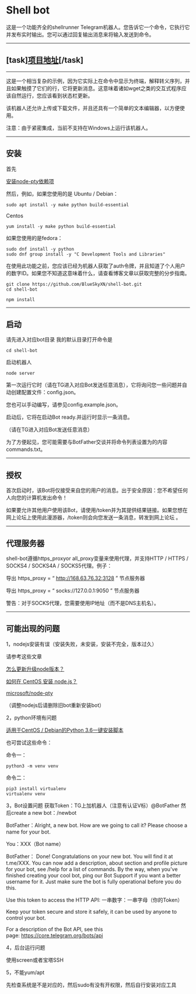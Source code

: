 <h1>Shell bot</h1>
这是一个功能齐全的shellrunner Telegram机器人。您告诉它一个命令，它执行它并发布实时输出。您可以通过回复输出消息来将输入发送到命令。

<hr />

<h2>[task]<a href="https://github.com/BlueSkyXN/shell-bot">项目地址</a>[/task]</h2>

<hr />

这是一个相当复杂的示例，因为它实际上在命令中显示为终端，解释转义序列，并且如果触摸了它们的行，它将更新消息。这意味着诸如wget之类的交互式程序应该自然运行，您应该看到状态栏更新。

该机器人还允许上传或下载文件，并且还具有一个简单的文本编辑器，以方便使用。

注意：由于紧密集成，当前不支持在Windows上运行该机器人。

<hr />

<h2>安装</h2>
首先

<a href="https://github.com/Microsoft/node-pty#dependencies">安装node-pty依赖项</a>

然后，例如，如果您使用的是 Ubuntu / Debian：
<pre><code class="Ubuntu/Debian">sudo apt install -y make python build-essential</code></pre>
Centos
<pre><code class="Centos">yum install -y make python build-essential</code></pre>
如果您使用的是fedora：
<pre><code class="fedora">sudo dnf install -y python 
sudo dnf group install -y "C Development Tools and Libraries"</code></pre>
在使用此功能之前，您应该已经为机器人获取了auth令牌，并且知道了个人用户的数字ID。如果您不知道这意味着什么，请查看博客文章以获取完整的分步指南。
<pre><code class="Clone脚本">git clone https://github.com/BlueSkyXN/shell-bot.git
cd shell-bot</code></pre>
<pre><code class="NPM安装">npm install</code></pre>

<hr />

<h2>启动</h2>
请先进入对应bot目录
我的默认目录打开命令是
<pre><code class="进入Bot目录">cd shell-bot</code></pre>
启动机器人
<pre><code class="Start">node server</code></pre>
第一次运行它时（请在TG进入对应Bot发送任意消息），它将询问您一些问题并自动创建配置文件：config.json。

您也可以手动编写，请参见config.example.json。

启动后，它将在启动Bot ready.并运行时显示一条消息。

（请在TG进入对应Bot发送任意消息）

为了方便起见，您可能需要与BotFather交谈并将命令列表设置为的内容commands.txt。

<hr />

<h2>授权</h2>
首次启动时，该Bot将仅接受来自您的用户的消息。出于安全原因：您不希望任何人向您的计算机发出命令！

如果要允许其他用户使用该Bot，请使用/token并为其提供结果链接。如果您想在网上论坛上使用此漫游器，/token则会向您发送一条消息，转发到网上论坛 。

<hr />

<h2>代理服务器</h2>
shell-bot遵循https_proxyor all_proxy变量来使用代理，并支持HTTP / HTTPS / SOCKS4 / SOCKS4A / SOCKS5代理。例子：

导出 https_proxy = “ <a href="http://168.63.76.32:3128/" rel="nofollow">http://168.63.76.32:3128</a> ” 节点服务器

导出 https_proxy = “ socks://127.0.0.1:9050 ” 节点服务器

警告：对于SOCKS代理，您需要使用IP地址（而不是DNS主机名）。

<hr />

<h2>可能出现的问题</h2>
1，nodejs安装有误（安装失败，未安装，安装不完全，版本过久）

请参考这些文章

<a href="https://m.html.cn/qa/node-js/10667.html">怎么更新升级node版本？</a>

<a href="https://blog.csdn.net/luckydarcy/article/details/79138650">如何在 CentOS 安装 node.js？</a>

<a href="https://github.com/Microsoft/node-pty#dependencies">microsoft/node-pty</a>

（调整nodejs后请删除旧bot重新安装bot）

2，python环境有问题

<a href="https://www.moerats.com/archives/507/">适用于CentOS / Debian的Python 3.6一键安装脚本</a>

也可尝试这些命令：

命令一：
<pre><code class="命令1">python3 -m venv venv</code></pre>
命令二：
<pre><code class="命令2">pip3 install virtualenv
virtualenv venv</code></pre>
3，Bot设置问题 获取Token：TG上加机器人（注意有认证V标）@BotFather 然后create a new bot：/newbot

BotFather：Alright, a new bot. How are we going to call it? Please choose a name for your bot.

You：XXX（Bot name）

BotFather： Done! Congratulations on your new bot. You will find it at t.me/XXX. You can now add a description, about section and profile picture for your bot, see /help for a list of commands. By the way, when you've finished creating your cool bot, ping our Bot Support if you want a better username for it. Just make sure the bot is fully operational before you do this.

Use this token to access the HTTP API: 一串数字：一串字母（你的Token）

Keep your token secure and store it safely, it can be used by anyone to control your bot.

For a description of the Bot API, see this page: <a href="https://core.telegram.org/bots/api" rel="nofollow">https://core.telegram.org/bots/api</a>

4，后台运行问题

使用screen或者宝塔SSH

5，不能yum/apt

先检查系统是不是对应的，然后sudo有没有开权限，然后自行安装对应工具